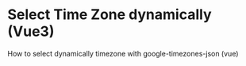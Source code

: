 # Select Time Zone dynamically (Vue3)

How to select dynamically timezone with google-timezones-json (vue)
